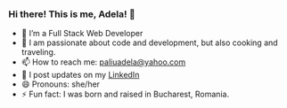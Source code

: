### Hi there! This is me, Adela! 👋

<!--
**adelazalewski/adelazalewski** is a ✨ _special_ ✨ repository because its `README.md` (this file) appears on your GitHub profile.

Here are some ideas to get you started:
- 💬 Ask me about ...
- 🔭 I’m currently working on my Full Stack Certificate through Lambda School.
- 🤔 I’m looking for help with ...
-->

- 🌱 I’m a Full Stack Web Developer
- 👯 I am passionate about code and development, but also cooking and traveling.
- 📫 How to reach me: paliuadela@yahoo.com
- 💬 I post updates on my [LinkedIn](https://www.linkedin.com/in/adela-zalewski/)
- 😄 Pronouns: she/her
- ⚡ Fun fact: I was born and raised in Bucharest, Romania.

